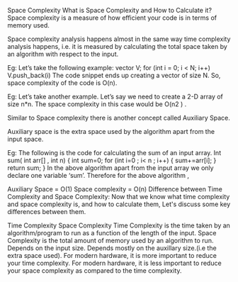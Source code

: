 Space Complexity
What is Space Complexity and How to Calculate it?
Space complexity is a measure of how efficient your code is in terms of memory used.

Space complexity analysis happens almost in the same way time complexity analysis happens, i.e. it is measured by calculating the total space taken by an algorithm with respect to the input.

Eg: Let’s take the following example:
vector<int> V;
for (int i = 0; i < N; i++) V.push_back(i)
The code snippet ends up creating a vector of size N. So, space complexity of the code is O(n).

Eg: Let’s take another example. Let’s say we need to create a 2-D array of size n*n.
The space complexity in this case would be O(n2 ) .

Similar to Space complexity there is another concept called Auxiliary Space.

Auxiliary space is the extra space used by the algorithm apart from the input space.

Eg: The following is the code for calculating the sum of an input array.
Int sum( int arr[] , int n)
{
	int sum=0;
	for (int i=0 ; i< n ; i++)
	{
		sum+=arr[i];
      }
      return sum;
}
In the above algorithm apart from the input array we only declare one variable ‘sum’. 
Therefore for the above algorithm , 

Auxiliary Space = O(1)
Space complexity = O(n)
Difference between Time Complexity and Space Complexity:
Now that we know what time complexity and space complexity is, and how to calculate them, Let's discuss some key differences between them.

Time Complexity	Space Complexity
Time Complexity is the time taken by an algorithm/program to run as a function of the length of the input.	Space Complexity is the total amount of memory used by an algorithm to run.
Depends on the input size.	Depends mostly on the auxillary size.(i.e the extra space used).
For modern hardware, it is more important to reduce your time complexity.	For modern hardware, it is less important to reduce your space complexity as compared to the time complexity.